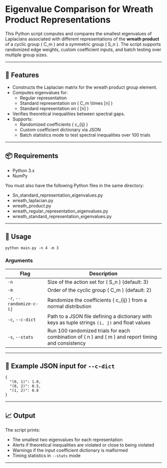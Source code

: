 # Eigenvalue Comparison for Wreath Product Representations

This Python script computes and compares the smallest eigenvalues of Laplacians associated with different representations of the **wreath product** of a cyclic group \( C_m \) and a symmetric group \( S_n \). The script supports randomized edge weights, custom coefficient inputs, and batch testing over multiple group sizes.

---

## 🔧 Features

- Constructs the Laplacian matrix for the wreath product group element.
- Computes eigenvalues for:
  - Regular representation
  - Standard representation on \( C_m \times [n] \)
  - Standard representation on \( [n] \)
- Verifies theoretical inequalities between spectral gaps.
- Supports:
  - Randomized coefficients \( c_{ij} \)
  - Custom coefficient dictionary via JSON
  - Batch statistics mode to test spectral inequalities over 100 trials

---

## 📦 Requirements

- Python 3.x
- NumPy

You must also have the following Python files in the same directory:

- Sn_standard_representation_eigenvalues.py
- wreath_laplacian.py
- wreath_product.py
- wreath_regular_representation_eigenvalues.py
- wreath_standard_representation_eigenvalues.py

---

## 🚀 Usage

```python main.py -n 4 -m 3```

### Arguments

| Flag                      | Description                                                                 |
|---------------------------|-----------------------------------------------------------------------------|
| `-n`                      | Size of the action set for \( S_n \) (default: 3)                           |
| `-m`                      | Order of the cyclic group \( C_m \) (default: 2)                            |
| `-r`, `--randomize-c-ij`  | Randomize the coefficients \( c_{ij} \) from a normal distribution          |
| `-c`, `--c-dict`          | Path to a JSON file defining a dictionary with keys as tuple strings `(i, j)` and float values |
| `-s`, `--stats`           | Run 100 randomized trials for each combination of \( n \) and \( m \) and report timing and consistency |

---

## 📝 Example JSON input for `--c-dict`
```
{
  "(0, 1)": 1.0,
  "(0, 2)": 0.5,
  "(1, 2)": 0.8
}
```
---

## 📈 Output

The script prints:

- The smallest two eigenvalues for each representation
- Alerts if theoretical inequalities are violated or close to being violated
- Warnings if the input coefficient dictionary is malformed
- Timing statistics in `--stats` mode

---
